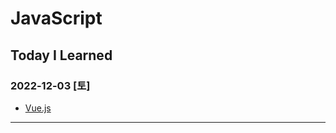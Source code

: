 # JavaScript

## Today I Learned

### 2022-12-03 [토]
- [Vue.js](https://github.com/xxx-sj/Today_I_Learned/tree/master/vue)
* * * 
